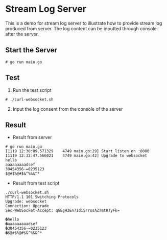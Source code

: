 # Stream Log Server

This is a demo for stream log server to illustrate how to provide stream log produced from server.
The log content can be inputted through console after the server.

## Start the Server

```shell
# go run main.go
```

## Test

1. Run the test script

```shell
# ./curl-websocket.sh
```

2. Input the log consent from the console of the server

## Result

* Result from server

```
# go run main.go
I1119 12:30:09.571329    4749 main.go:29] Start listen on :8080
I1119 12:32:47.566021    4749 main.go:42] Upgrade to websocket
hello
aaaaaaaaadsef
30454356-=0235123
$@#$%@#$&^%&&^*
```

* Result from test script

```
./curl-websocket.sh
HTTP/1.1 101 Switching Protocols
Upgrade: websocket
Connection: Upgrade
Sec-WebSocket-Accept: qGEgH3En71di5rrssAZTmtRTyFk=

�hello
�aaaaaaaaadsef
�30454356-=0235123
�$@#$%@#$&^%&&^*
```